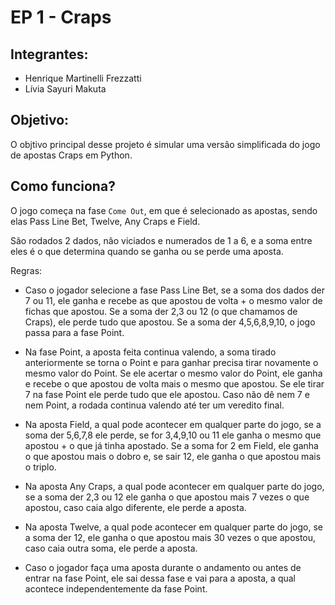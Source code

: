 # EP 1 - Craps

## Integrantes: 
- Henrique Martinelli Frezzatti
- Lívia Sayuri Makuta

## Objetivo:
O objtivo principal desse projeto é simular uma versão simplificada do jogo de apostas Craps em Python.

## Como funciona?
O jogo começa na fase `Come Out`, em que é selecionado as apostas, sendo elas Pass Line Bet, Twelve, Any Craps e Field.

São rodados 2 dados, não viciados e numerados de 1 a 6, e a soma entre eles é o que determina quando se ganha ou se perde uma aposta.

Regras:
- Caso o jogador selecione a fase Pass Line Bet, se a soma dos dados der 7 ou 11, ele ganha e recebe as que apostou de volta + o mesmo valor de fichas que apostou. Se a soma der 2,3 ou 12 (o que chamamos de Craps), ele perde tudo que apostou. Se a soma der 4,5,6,8,9,10, o jogo passa para a fase Point.

- Na fase Point, a aposta feita continua valendo, a soma tirado anteriormente se torna o Point e para ganhar precisa tirar novamente o mesmo valor do Point. Se ele acertar o mesmo valor do Point, ele ganha e recebe o que apostou de volta mais o mesmo que apostou. Se ele tirar 7 na fase Point ele perde tudo que ele apostou. Caso não dê nem 7 e nem Point, a rodada continua valendo até ter um veredito final.

- Na aposta Field, a qual pode acontecer em qualquer parte do jogo, se a soma der 5,6,7,8 ele perde, se for 3,4,9,10 ou 11 ele ganha o mesmo que apostou + o que já tinha apostado. Se a soma for 2 em Field, ele ganha o que apostou mais o dobro e, se sair 12, ele ganha o que apostou mais o triplo.

- Na aposta Any Craps, a qual pode acontecer em qualquer parte do jogo, se a soma der 2,3 ou 12 ele ganha o que apostou mais 7 vezes o que apostou, caso caia algo diferente, ele perde a aposta.

- Na aposta Twelve, a qual pode acontecer em qualquer parte do jogo, se a soma der 12, ele ganha o que apostou mais 30 vezes o que apostou, caso caia outra soma, ele perde a aposta.

- Caso o jogador faça uma aposta durante o andamento ou antes de entrar na fase Point, ele sai dessa fase e vai para a aposta, a qual acontece independentemente da fase Point.
